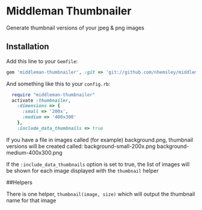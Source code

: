 # Middleman Thumbnailer

Generate thumbnail versions of your jpeg & png images

## Installation

Add this line to your `Gemfile`:

```ruby
gem 'middleman-thumbnailer', :git => 'git://github.com/nhemsley/middleman-directory.git'
```

And something like this to your `config.rb`:

```ruby
  require "middleman-thumbnailer"
  activate :thumbnailer, 
    :dimensions => {
      :small => '200x',
      :medium => '400x300'
    },
    :include_data_thumbnails => true
```

If you have a file in images called (for example) background.png, thumbnail versions will be created called:
  background-small-200x.png
  background-medium-400x300.png

If the `:include_data_thumbnails` option is set to true, the list of images will be shown for each image displayed with the `thumbnail` helper

##Helpers

There is one helper, `thumbnail(image, size)` which will output the thumbnail name for that image